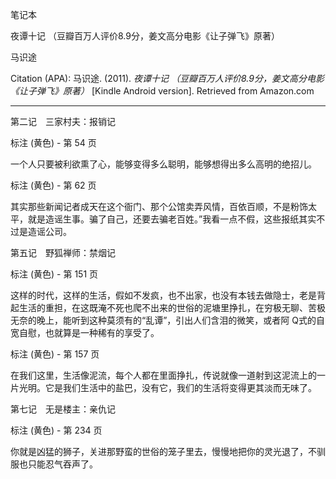 笔记本

夜谭十记 （豆瓣百万人评价8.9分，姜文高分电影《让子弹飞》原著）

马识途

Citation (APA): 马识途. (2011). _夜谭十记 （豆瓣百万人评价8.9分，姜文高分电影《让子弹飞》原著）_ [Kindle Android version]. Retrieved from Amazon.com

---

第二记　三家村夫：报销记

标注 (黄色) - 第 54 页

一个人只要被利欲熏了心，能够变得多么聪明，能够想得出多么高明的绝招儿。

标注 (黄色) - 第 62 页

其实那些新闻记者成天在这个衙门、那个公馆卖弄风情，百依百顺，不是粉饰太平，就是造谣生事。骗了自己，还要去骗老百姓。”我看一点不假，这些报纸其实不过是造谣公司。

第五记　野狐禅师：禁烟记

标注 (黄色) - 第 151 页

这样的时代，这样的生活，假如不发疯，也不出家，也没有本钱去做隐士，老是背起生活的重担，在这既淹不死也爬不出来的世俗的泥塘里挣扎，在穷极无聊、苦极无奈的晚上，能听到这种莫须有的“乱谭”，引出人们含泪的微笑，或者阿 Q式的自宽自慰，也就算是一种稀有的享受了。

标注 (黄色) - 第 157 页

在我们这里，生活像泥流，每个人都在里面挣扎，传说就像一道射到这泥流上的一片光明。它是我们生活中的盐巴，没有它，我们的生活将变得更其淡而无味了。

第七记　无是楼主：亲仇记

标注 (黄色) - 第 234 页

你就是凶猛的狮子，关进那野蛮的世俗的笼子里去，慢慢地把你的灵光退了，不驯服也只能忍气吞声了。